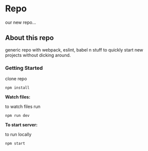 # Repo
our new repo...

## About this repo

generic repo with webpack, eslint, babel n stuff to quickly start new projects without dicking around.

### Getting Started

clone repo

    npm install

**Watch files:**

to watch files run

    npm run dev

**To start server:**

to run locally

    npm start
